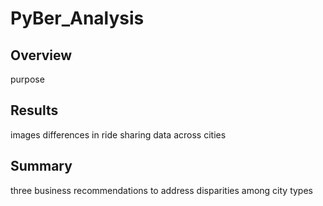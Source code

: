 # PyBer_Analysis
## Overview
purpose

## Results
images
differences in ride sharing data across cities

## Summary
three business recommendations to address disparities among city types
